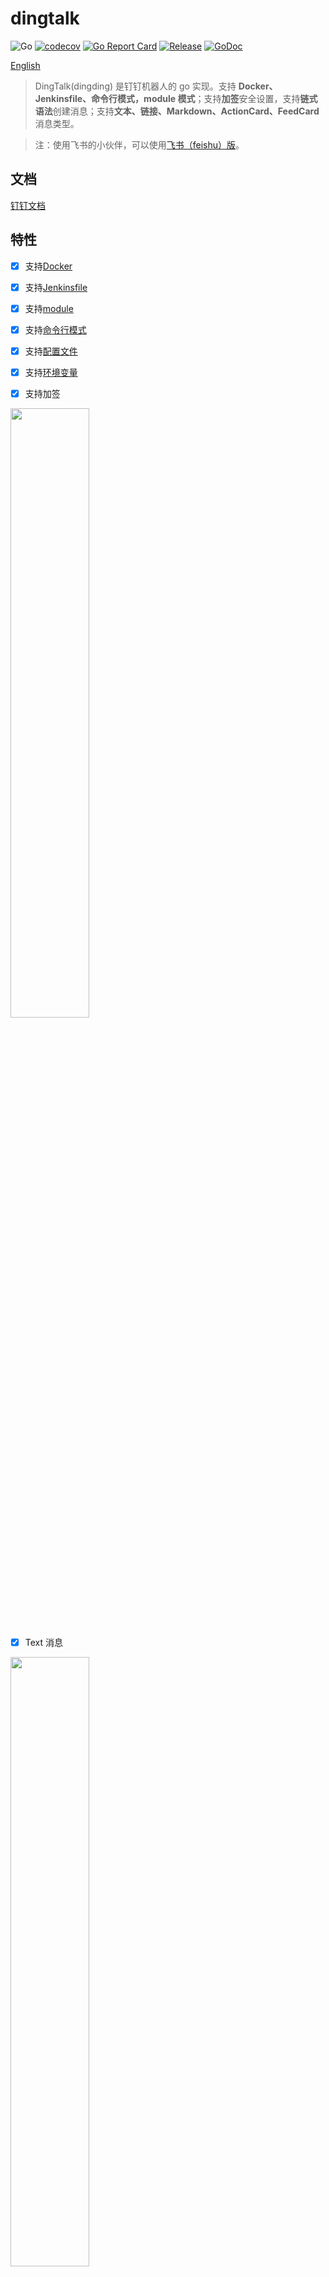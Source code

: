 # dingtalk

![Go](https://github.com/CatchZeng/dingtalk/workflows/Go/badge.svg)
[![codecov](https://codecov.io/gh/CatchZeng/dingtalk/branch/master/graph/badge.svg)](https://codecov.io/gh/CatchZeng/dingtalk)
[![Go Report Card](https://goreportcard.com/badge/github.com/CatchZeng/dingtalk)](https://goreportcard.com/report/github.com/CatchZeng/dingtalk)
[![Release](https://img.shields.io/github/release/CatchZeng/dingtalk.svg)](https://github.com/CatchZeng/dingtalk/releases)
[![GoDoc](https://godoc.org/github.com/CatchZeng/dingtalk?status.svg)](https://pkg.go.dev/github.com/CatchZeng/dingtalk?tab=doc)

[English](https://github.com/CatchZeng/dingtalk/blob/master/READMEEN.md)

> DingTalk(dingding) 是钉钉机器人的 go 实现。支持 **Docker、Jenkinsfile、命令行模式，module 模式**；支持**加签**安全设置，支持**链式语法**创建消息；支持**文本、链接、Markdown、ActionCard、FeedCard** 消息类型。

> 注：使用飞书的小伙伴，可以使用[飞书（feishu）版](https://github.com/CatchZeng/feishu)。

## 文档

[钉钉文档](https://ding-doc.dingtalk.com/doc#/serverapi2/qf2nxq)

## 特性

- [x] 支持[Docker](https://github.com/CatchZeng/dingtalk#Docker)

- [x] 支持[Jenkinsfile](https://github.com/CatchZeng/dingtalk#Jenkinsfile)

- [x] 支持[module](https://github.com/CatchZeng/dingtalk#%E4%BD%9C%E4%B8%BA-module)

- [x] 支持[命令行模式](https://github.com/CatchZeng/dingtalk#%E5%91%BD%E4%BB%A4%E8%A1%8C%E5%B7%A5%E5%85%B7)

- [x] 支持[配置文件](https://github.com/CatchZeng/dingtalk#%E9%85%8D%E7%BD%AE%E6%96%87%E4%BB%B6)

- [x] 支持[环境变量](https://github.com/CatchZeng/dingtalk#%E7%8E%AF%E5%A2%83%E5%8F%98%E9%87%8F)

- [x] 支持加签

<img src="https://dingtalkdoc.oss-cn-beijing.aliyuncs.com/images/0.0.210/1572261283991-f8e35f4d-6997-4a02-9704-843ee8f97464.png" width = 50% />

- [x] Text 消息

<img src="https://img.alicdn.com/tfs/TB1jFpqaRxRMKJjy0FdXXaifFXa-497-133.png" width = 50% />

- [x] Link 消息

<img src="https://dingtalkdoc.oss-cn-beijing.aliyuncs.com/images/0.0.210/1570679827267-6243216b-d1c3-48b7-9b1e-0f0b4211b50b.png" width = 50% />

- [x] Markdown 消息

<img src="https://img.alicdn.com/tfs/TB1yL3taUgQMeJjy0FeXXXOEVXa-492-380.png" width = 50% />

- [x] ActionCard 消息

    <img src="https://img.alicdn.com/tfs/TB1nhWCiBfH8KJjy1XbXXbLdXXa-547-379.png" width = 50% />

    <img src="https://dingtalkdoc.oss-cn-beijing.aliyuncs.com/images/0.0.210/1570679939723-c1fb7861-5bcb-4c30-9e1b-033932f6b72f.png" width = 50% />

- [x] FeedCard 消息

<img src="http://img01.taobaocdn.com/top/i1/LB1R2evQVXXXXXDapXXXXXXXXXX" width = 50% />

## 安装

## Docker 安装

```shell
docker pull catchzeng/dingtalk
```

### 二进制安装

到 [releases](https://github.com/CatchZeng/dingtalk/releases/) 下载相应平台的二进制可执行文件，然后加入到 PATH 环境变量即可。

### go install 安装

```sh
# Go 1.16+
go install github.com/CatchZeng/dingtalk@v1.4.0

# Go version < 1.16
go get -u github.com/CatchZeng/dingtalk@v1.4.0
```

## 使用方法

### 配置文件

可以在 `$/HOME/.dingtalk` 下创建 `config.yaml` 填入 `access_token` 和 `secret` 默认值。

```yaml
access_token: "1c53e149ba5de6597cxxxxxx0e901fdxxxxxx80b8ac141e4a75afdc44c85ca4f"
secret: "SECb90923e19e58b466481e9e7b7a5bxxxxxx4531axxxxxxad3967fb29f0eae5c68"
```

### 环境变量

```sh
$ export ACCESS_TOKEN=1c53e149ba5de6597cxxxxxx0e901fdxxxxxx80b8ac141e4a75afdc44c85ca4f
$ export SECRET=SECb90923e19e58b466481e9e7b7a5bxxxxxx4531axxxxxxad3967fb29f0eae5c68
$ dingtalk link -i "标题" -e "信息" -u "https://catchzeng.com/" -p "https://catchzeng.com/img/avatar-hux.jpg" -a
```

### Docker

```shell
docker run catchzeng/dingtalk dingtalk text -t 1c53e149ba5de6597cxxxxxx0e901fdxxxxxx80b8ac141e4a75afdc44c85ca4f -s SECb90923e19e58b466481e9e7b7a5bxxxxxx4531axxxxxxad3967fb29f0eae5c68 -c "docker test"
```

### Jenkinsfile

```shell
pipeline {
    agent {
        docker {
            image 'catchzeng/dingtalk:latest'
        }
    }
    environment {
        DING_TOKEN = '1c53e149ba5de6597cxxxxxx0e901fdxxxxxx80b8ac141e4a75afdc44c85ca4f'
        DING_SECRET = 'SECb90923e19e58b466481e9e7b7a5bxxxxxx4531axxxxxxad3967fb29f0eae5c68'
    }
    stages {
        stage('notify') {
            steps {
                sh 'dingtalk link -t ${DING_TOKEN} -s ${DING_SECRET} -i "标题" -e "信息" -u "https://catchzeng.com/" -p "https://catchzeng.com/img/avatar-hux.jpg" -a'
            }
        }
    }
}
```

### 作为 module

```go
package main

import (
    "log"

    "github.com/CatchZeng/dingtalk"
)

func main() {
	  accessToken := "1c53e149ba5de6597cxxxxxx0e901fdxxxxxx80b8ac141e4a75afdc44c85ca4f"
    secret := "SECb90923e19e58b466481e9e7b7a5bxxxxxx4531axxxxxxad3967fb29f0eae5c68"
    client := dingtalk.NewClient(accessToken, secret)

    msg := dingtalk.NewTextMessage().SetContent("测试文本&at 某个人").SetAt([]string{"177010xxx60"}, false)
    client.Send(msg)
}
```

### 命令行工具

#### Demo

```shell
$ dingtalk text -t 1c53e149ba5de6597cxxxxxx0e901fdxxxxxx80b8ac141e4a75afdc44c85ca4f -s SECb90923e19e58b466481e9e7b7a5bxxxxxx4531axxxxxxad3967fb29f0eae5c68 -c "测试命令行 & at 某个人" -m "177010xxx60","177010xxx61"
```

```shell
$ dingtalk markdown -D -i "杭州天气" -e '## 杭州天气 @150XXXXXXXX
 > 9度，西北风1级，空气良89，相对温度73%
 > ![screenshot](https://img.alicdn.com/tfs/TB1NwmBEL9TBuNjy1zbXXXpepXa-2400-1218.png)
 > ###### 10点20分发布 [天气](https://www.dingtalk.com)' -t 1c53e149ba5de6597cxxxxxx0e901fdxxxxxx80b8ac141e4a75afdc44c85ca4f -s SECb90923e19e58b466481e9e7b7a5bxxxxxx4531axxxxxxad3967fb29f0eae5c68

{"msgtype":"markdown","markdown":{"title":"杭州天气","text":"## 杭州天气 @150XXXXXXXX\n \u003e 9度，西北风1级，空气良89，相对温度73%\n \u003e ![screenshot](https://img.alicdn.com/tfs/TB1NwmBEL9TBuNjy1zbXXXpepXa-2400-1218.png)\n \u003e ###### 10点20分发布 [天气](https://www.dingtalk.com)"},"at":{"atMobiles":[],"isAtAll":false}}
```

> -D 参数：打印发送的消息内容

#### Help

```shell
$ dingtalk -h
dingtalk is a command line tool for DingTalk

Usage:
  dingtalk [command]

Available Commands:
  actionCard  send actionCard message with DingTalk robot
  feedCard    send feedCard message with DingTalk robot
  help        Help about any command
  link        send link message with DingTalk robot
  markdown    send markdown message with DingTalk robot
  text        send text message with DingTalk robot
  version     dingtalk version

Flags:
  -t, --access_token string   access_token
  -m, --atMobiles strings     atMobiles
  -D, --debug                 debug
  -h, --help                  help for dingtalk
  -a, --isAtAll               isAtAll
  -s, --secret string         secret

Use "dingtalk [command] --help" for more information about a command.
```

## Stargazers

[![Stargazers over time](https://starchart.cc/CatchZeng/dingtalk.svg)](https://starchart.cc/CatchZeng/dingtalk)

